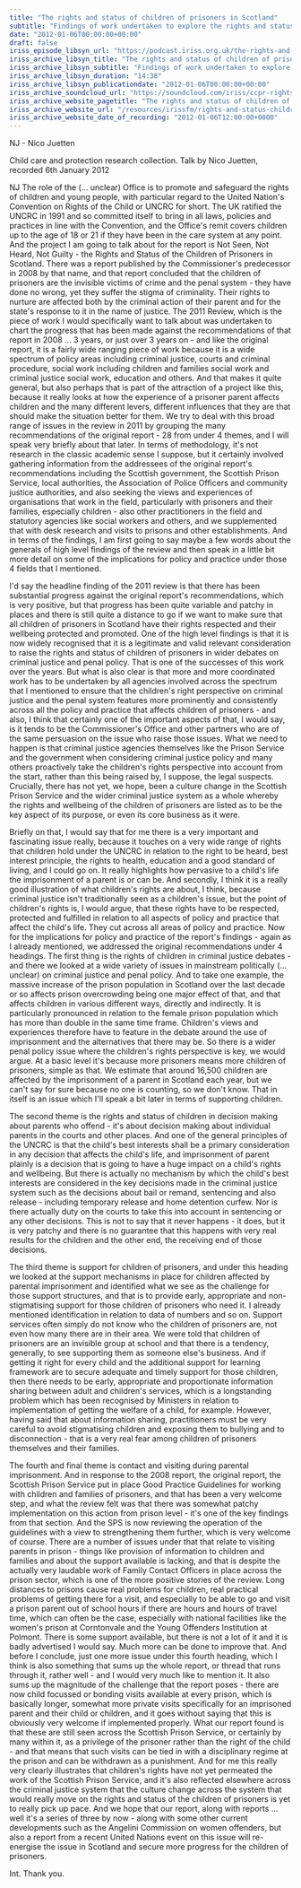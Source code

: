 ```yaml
---
title: "The rights and status of children of prisoners in Scotland"
subtitle: "Findings of work undertaken to explore the rights and status of the children of prisoners in Scotland."
date: "2012-01-06T00:00:00+00:00"
draft: false
iriss_episode_libsyn_url: "https://podcast.iriss.org.uk/the-rights-and-status-of-children-of-prisoners-in-scotland-1"
iriss_archive_libsyn_title: "The rights and status of children of prisoners in Scotland"
iriss_archive_libsyn_subtitle: "Findings of work undertaken to explore the rights and status of the children of prisoners in Scotland."
iriss_archive_libsyn_duration: "14:38"
iriss_archive_libsyn_publicationdate: "2012-01-06T00:00:00+00:00"
iriss_archive_soundcloud_url: "https://soundcloud.com/iriss/ccpr-rights-status-children-prisoners-scotland-nico-juetten"
iriss_archive_website_pagetitle: "The rights and status of children of prisoners in Scotland - Nico Juetten"
iriss_archive_website_url: "/resources/irissfm/rights-and-status-children-prisoners-scotland-nico-juetten"
iriss_archive_website_date_of_recording: "2012-01-06T12:00:00+0000"
---
```

NJ - Nico Juetten

Child care and protection research collection. Talk by Nico Juetten, recorded 6th January 2012

NJ The role of the (... unclear) Office is to promote and safeguard the rights of children and young people, with particular regard to the United Nation's Convention on Rights of the Child or UNCRC for short. The UK ratified the UNCRC in 1991 and so committed itself to bring in all laws, policies and practices in line with the Convention, and the Office's remit covers children up to the age of 18 or 21 if they have been in the care system at any point. And the project I am going to talk about for the report is Not Seen, Not Heard, Not Guilty - the Rights and Status of the Children of Prisoners in Scotland. There was a report published by the Commissioner's predecessor in 2008 by that name, and that report concluded that the children of prisoners are the invisible victims of crime and the penal system - they have done no wrong, yet they suffer the stigma of criminality. Their rights to nurture are affected both by the criminal action of their parent and for the state's response to it in the name of justice. The 2011 Review, which is the piece of work I would specifically want to talk about was undertaken to chart the progress that has been made against the recommendations of that report in 2008 ... 3 years, or just over 3 years on - and like the original report, it is a fairly wide ranging piece of work because it is a wide spectrum of policy areas including criminal justice, courts and criminal procedure, social work including children and families social work and criminal justice social work, education and others. And that makes it quite general, but also perhaps that is part of the attraction of a project like this, because it really looks at how the experience of a prisoner parent affects children and the many different levers, different influences that they are that should make the situation better for them. We try to deal with this broad range of issues in the review in 2011 by grouping the many recommendations of the original report - 28 from under 4 themes, and I will speak very briefly about that later. In terms of methodology, it's not research in the classic academic sense I suppose, but it certainly involved gathering information from the addressees of the original report's recommendations including the Scottish government, the Scottish Prison Service, local authorities, the Association of Police Officers and community justice authorities, and also seeking the views and experiences of organisations that work in the field, particularly with prisoners and their families, especially children - also other practitioners in the field and statutory agencies like social workers and others, and we supplemented that with desk research and visits to prisons and other establishments. And in terms of the findings, I am first going to say maybe a few words about the generals of high level findings of the review and then speak in a little bit more detail on some of the implications for policy and practice under those 4 fields that I mentioned.

I'd say the headline finding of the 2011 review is that there has been substantial progress against the original report's recommendations, which is very positive, but that progress has been quite variable and patchy in places and there is still quite a distance to go if we want to make sure that all children of prisoners in Scotland have their rights respected and their wellbeing protected and promoted. One of the high level findings is that it is now widely recognised that it is a legitimate and valid relevant consideration to raise the rights and status of children of prisoners in wider debates on criminal justice and penal policy. That is one of the successes of this work over the years. But what is also clear is that more and more coordinated work has to be undertaken by all agencies involved across the spectrum that I mentioned to ensure that the children's right perspective on criminal justice and the penal system features more prominently and consistently across all the policy and practice that affects children of prisoners - and also, I think that certainly one of the important aspects of that, I would say, is it tends to be the Commissioner's Office and other partners who are of the same persuasion on the issue who raise those issues. What we need to happen is that criminal justice agencies themselves like the Prison Service and the government when considering criminal justice policy and many others proactively take the children's rights perspective into account from the start, rather than this being raised by, I suppose, the legal suspects. Crucially, there has not yet, we hope, been a culture change in the Scottish Prison Service and the wider criminal justice system as a whole whereby the rights and wellbeing of the children of prisoners are listed as to be the key aspect of its purpose, or even its core business as it were.

Briefly on that, I would say that for me there is a very important and fascinating issue really, because it touches on a very wide range of rights that children hold under the UNCRC in relation to the right to be heard, best interest principle, the rights to health, education and a good standard of living, and I could go on. It really highlights how pervasive to a child's life the imprisonment of a parent is or can be. And secondly, I think it is a really good illustration of what children's rights are about, I think, because criminal justice isn't traditionally seen as a children's issue, but the point of children's rights is, I would argue, that these rights have to be respected, protected and fulfilled in relation to all aspects of policy and practice that affect the child's life. They cut across all areas of policy and practice. Now for the implications for policy and practice of the report's findings - again as I already mentioned, we addressed the original recommendations under 4 headings. The first thing is the rights of children in criminal justice debates - and there we looked at a wide variety of issues in mainstream politically (... unclear) on criminal justice and penal policy. And to take one example, the massive increase of the prison population in Scotland over the last decade or so affects prison overcrowding being one major effect of that, and that affects children in various different ways, directly and indirectly. It is particularly pronounced in relation to the female prison population which has more than double in the same time frame. Children's views and experiences therefore have to feature in the debate around the use of imprisonment and the alternatives that there may be. So there is a wider penal policy issue where the children's rights perspective is key, we would argue. At a basic level it's because more prisoners means more children of prisoners, simple as that. We estimate that around 16,500 children are affected by the imprisonment of a parent in Scotland each year, but we can't say for sure because no one is counting, so we don't know. That in itself is an issue which I'll speak a bit later in terms of supporting children.

The second theme is the rights and status of children in decision making about parents who offend - it's about decision making about individual parents in the courts and other places. And one of the general principles of the UNCRC is that the child's best interests shall be a primary consideration in any decision that affects the child's life, and imprisonment of parent plainly is a decision that is going to have a huge impact on a child's rights and wellbeing. But there is actually no mechanism by which the child's best interests are considered in the key decisions made in the criminal justice system such as the decisions about bail or remand, sentencing and also release - including temporary release and home detention curfew. Nor is there actually duty on the courts to take this into account in sentencing or any other decisions. This is not to say that it never happens - it does, but it is very patchy and there is no guarantee that this happens with very real results for the children and the other end, the receiving end of those decisions.

The third theme is support for children of prisoners, and under this heading we looked at the support mechanisms in place for children affected by parental imprisonment and identified what we see as the challenge for those support structures, and that is to provide early, appropriate and non-stigmatising support for those children of prisoners who need it. I already mentioned identification in relation to data of numbers and so on. Support services often simply do not know who the children of prisoners are, not even how many there are in their area. We were told that children of prisoners are an invisible group at school and that there is a tendency, generally, to see supporting them as someone else's business. And if getting it right for every child and the additional support for learning framework are to secure adequate and timely support for those children, then there needs to be early, appropriate and proportionate information sharing between adult and children's services, which is a longstanding problem which has been recognised by Ministers in relation to implementation of getting the welfare of a child, for example. However, having said that about information sharing, practitioners must be very careful to avoid stigmatising children and exposing them to bullying and to disconnection - that is a very real fear among children of prisoners themselves and their families.

The fourth and final theme is contact and visiting during parental imprisonment. And in response to the 2008 report, the original report, the Scottish Prison Service put in place Good Practice Guidelines for working with children and families of prisoners, and that has been a very welcome step, and what the review felt was that there was somewhat patchy implementation on this action from prison level - it's one of the key findings from that section. And the SPS is now reviewing the operation of the guidelines with a view to strengthening them further, which is very welcome of course. There are a number of issues under that that relate to visiting parents in prison - things like provision of information to children and families and about the support available is lacking, and that is despite the actually very laudable work of Family Contact Officers in place across the prison sector, which is one of the more positive stories of the review. Long distances to prisons cause real problems for children, real practical problems of getting there for a visit, and especially to be able to go and visit a prison parent out of school hours if there are hours and hours of travel time, which can often be the case, especially with national facilities like the women's prison at Corntonvale and the Young Offenders Institution at Polmont. There is some support available, but there is not a lot of it and it is badly advertised I would say. Much more can be done to improve that. And before I conclude, just one more issue under this fourth heading, which I think is also something that sums up the whole report, or thread that runs through it, rather well - and I would very much like to mention it. It also sums up the magnitude of the challenge that the report poses - there are now child focussed or bonding visits available at every prison, which is basically longer, somewhat more private visits specifically for an imprisoned parent and their child or children, and it goes without saying that this is obviously very welcome if implemented properly. What our report found is that these are still seen across the Scottish Prison Service, or certainly by many within it, as a privilege of the prisoner rather than the right of the child - and that means that such visits can be tied in with a disciplinary regime at the prison and can be withdrawn as a punishment. And for me this really very clearly illustrates that children's rights have not yet permeated the work of the Scottish Prison Service, and it's also reflected elsewhere across the criminal justice system that the culture change across the system that would really move on the rights and status of the children of prisoners is yet to really pick up pace. And we hope that our report, along with reports ... well it's a series of three by now - along with some other current developments such as the Angelini Commission on women offenders, but also a report from a recent United Nations event on this issue will re-energise the issue in Scotland and secure more progress for the children of prisoners.

Int. Thank you.